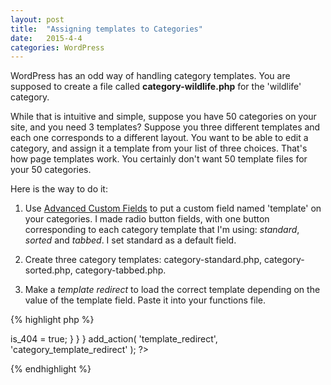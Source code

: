 ```yaml
---
layout: post
title:  "Assigning templates to Categories"
date:   2015-4-4
categories: WordPress
---
```


WordPress has an odd way of handling category templates. You are supposed to create a file called **category-wildlife.php** for the 'wildlife' category.

While that is intuitive and simple, suppose you have 50 categories on your site, and you need 3 templates?  Suppose you three different templates and each one corresponds to a different layout.  You want to be able to edit a category, and assign it a template from your list of three choices. That's how page templates work.  You certainly don't want 50 template files for your 50 categories.

Here is the way to do it:

1.  Use [Advanced Custom Fields](https://wordpress.org/plugins/advanced-custom-fields/) to put a custom field named 'template' on your categories. I made radio button fields, with one button corresponding to each category template that I'm using: *standard*, *sorted* and *tabbed*. I set standard as a default field. 

1.  Create three category templates: category-standard.php, category-sorted.php, category-tabbed.php.

1.  Make a _template redirect_ to load the correct template depending on the value of the template field.  Paste it into your functions file.

{% highlight php %}
<?php function category_template_redirect() {
	if(is_category()) {
		$this_cat = get_the_category();
		$template_field = get_field('template', $this_cat[0]);
		if (have_posts()) {
			include(TEMPLATEPATH . '/category-' . $template_field . '.php');
			die();
		} else {
			$wp_query->is_404 = true;
		} 
	} 
}
add_action( 'template_redirect', 'category_template_redirect' );
?>
{% endhighlight %}
